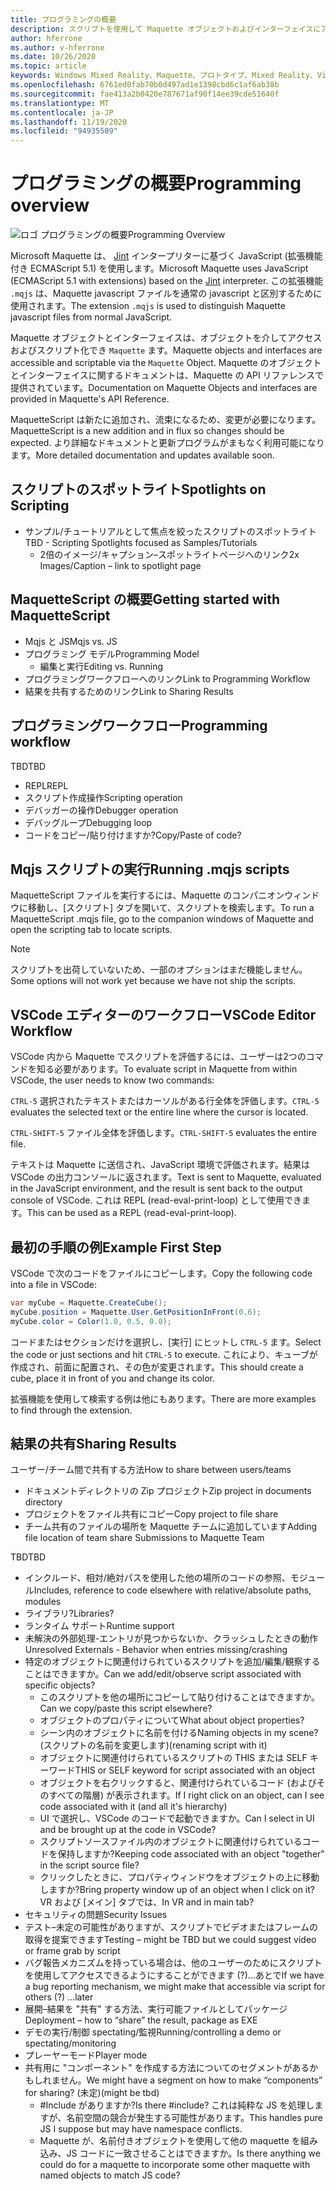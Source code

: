 ```yaml
---
title: プログラミングの概要
description: スクリプトを使用して Maquette オブジェクトおよびインターフェイスにアクセスする方法について説明します。
author: hferrone
ms.author: v-hferrone
ms.date: 10/26/2020
ms.topic: article
keywords: Windows Mixed Reality、Maquette、プロトタイプ、Mixed Reality、Virtual Reality、VR、MR、フィードバック、フィードバックハブ、バグ
ms.openlocfilehash: 6761ed0fab70b0d497ad1e1398cbd6c1af6ab38b
ms.sourcegitcommit: fae413a2b0420e787671af90f14ee39cde51640f
ms.translationtype: MT
ms.contentlocale: ja-JP
ms.lasthandoff: 11/19/2020
ms.locfileid: "94935509"
---
```

# <a name="programming-overview"></a><span data-ttu-id="f018a-104">プログラミングの概要</span><span class="sxs-lookup"><span data-stu-id="f018a-104">Programming overview</span></span>

<!-- TODO(Harrison): Need consolidated logo with text -->

![ロゴ](../images/MaquetteIcon.png) <span data-ttu-id="f018a-106">プログラミングの概要</span><span class="sxs-lookup"><span data-stu-id="f018a-106">Programming Overview</span></span>

<span data-ttu-id="f018a-107">Microsoft Maquette は、 [Jint](https://github.com/sebastienros/jint) インタープリターに基づく JavaScript (拡張機能付き ECMAScript 5.1) を使用します。</span><span class="sxs-lookup"><span data-stu-id="f018a-107">Microsoft Maquette uses JavaScript (ECMAScript 5.1 with extensions) based on the [Jint](https://github.com/sebastienros/jint) interpreter.</span></span> <span data-ttu-id="f018a-108">この拡張機能 `.mqjs` は、Maquette javascript ファイルを通常の javascript と区別するために使用されます。</span><span class="sxs-lookup"><span data-stu-id="f018a-108">The extension `.mqjs` is used to distinguish Maquette javascript files from normal JavaScript.</span></span>

<!-- TODO(Stefan): Need more context and high-level explanation of Maquette objects, their accessible interfaces, and functionality. 
                   - What can they do and what problems can they solve?
                   - Is there a specific link to the Maquette object API that can be included here?  
-->
<span data-ttu-id="f018a-109">Maquette オブジェクトとインターフェイスは、オブジェクトを介してアクセスおよびスクリプト化でき `Maquette` ます。</span><span class="sxs-lookup"><span data-stu-id="f018a-109">Maquette objects and interfaces are accessible and scriptable via the `Maquette` Object.</span></span> <span data-ttu-id="f018a-110">Maquette のオブジェクトとインターフェイスに関するドキュメントは、Maquette の API リファレンスで提供されています。</span><span class="sxs-lookup"><span data-stu-id="f018a-110">Documentation on Maquette Objects and interfaces are provided in Maquette's API Reference.</span></span>

<!-- TODO(Stefan): Link to roadmap information, which hasn't been documented yet. -->
<span data-ttu-id="f018a-111">MaquetteScript は新たに追加され、流束になるため、変更が必要になります。</span><span class="sxs-lookup"><span data-stu-id="f018a-111">MaquetteScript is a new addition and in flux so changes should be expected.</span></span> <span data-ttu-id="f018a-112">より詳細なドキュメントと更新プログラムがまもなく利用可能になります。</span><span class="sxs-lookup"><span data-stu-id="f018a-112">More detailed documentation and updates available soon.</span></span>

<!-- TODO(Stefan): Is Spotlights a component or added functionality of Maquette? -->
## <a name="spotlights-on-scripting"></a><span data-ttu-id="f018a-113">スクリプトのスポットライト</span><span class="sxs-lookup"><span data-stu-id="f018a-113">Spotlights on Scripting</span></span>

* <span data-ttu-id="f018a-114">サンプル/チュートリアルとして焦点を絞ったスクリプトのスポットライト</span><span class="sxs-lookup"><span data-stu-id="f018a-114">TBD - Scripting Spotlights focused as Samples/Tutorials</span></span>
  * <span data-ttu-id="f018a-115">2倍のイメージ/キャプション–スポットライトページへのリンク</span><span class="sxs-lookup"><span data-stu-id="f018a-115">2x Images/Caption – link to spotlight page</span></span>

<!-- TODO(Stefan): Each of these bullets need to be fleshed out. -->
## <a name="getting-started-with-maquettescript"></a><span data-ttu-id="f018a-116">MaquetteScript の概要</span><span class="sxs-lookup"><span data-stu-id="f018a-116">Getting started with MaquetteScript</span></span>

* <span data-ttu-id="f018a-117">Mqjs と JS</span><span class="sxs-lookup"><span data-stu-id="f018a-117">Mqjs vs. JS</span></span>
* <span data-ttu-id="f018a-118">プログラミング モデル</span><span class="sxs-lookup"><span data-stu-id="f018a-118">Programming Model</span></span>
  * <span data-ttu-id="f018a-119">編集と実行</span><span class="sxs-lookup"><span data-stu-id="f018a-119">Editing vs. Running</span></span>
* <span data-ttu-id="f018a-120">プログラミングワークフローへのリンク</span><span class="sxs-lookup"><span data-stu-id="f018a-120">Link to Programming Workflow</span></span>
* <span data-ttu-id="f018a-121">結果を共有するためのリンク</span><span class="sxs-lookup"><span data-stu-id="f018a-121">Link to Sharing Results</span></span>

## <a name="programming-workflow"></a><span data-ttu-id="f018a-122">プログラミングワークフロー</span><span class="sxs-lookup"><span data-stu-id="f018a-122">Programming workflow</span></span>

<!-- TODO(Stefan): Which of these bullets are no longer TBD? We only want to include documentation on existing content. -->
<span data-ttu-id="f018a-123">TBD</span><span class="sxs-lookup"><span data-stu-id="f018a-123">TBD</span></span>
* <span data-ttu-id="f018a-124">REPL</span><span class="sxs-lookup"><span data-stu-id="f018a-124">REPL</span></span>
* <span data-ttu-id="f018a-125">スクリプト作成操作</span><span class="sxs-lookup"><span data-stu-id="f018a-125">Scripting operation</span></span>
* <span data-ttu-id="f018a-126">デバッガーの操作</span><span class="sxs-lookup"><span data-stu-id="f018a-126">Debugger operation</span></span>
* <span data-ttu-id="f018a-127">デバッグループ</span><span class="sxs-lookup"><span data-stu-id="f018a-127">Debugging loop</span></span>
* <span data-ttu-id="f018a-128">コードをコピー/貼り付けますか?</span><span class="sxs-lookup"><span data-stu-id="f018a-128">Copy/Paste of code?</span></span>

## <a name="running-mqjs-scripts"></a><span data-ttu-id="f018a-129">Mqjs スクリプトの実行</span><span class="sxs-lookup"><span data-stu-id="f018a-129">Running .mqjs scripts</span></span>

<!-- TODO(Stefan): Need screenshot -->
<span data-ttu-id="f018a-130">MaquetteScript ファイルを実行するには、Maquette のコンパニオンウィンドウに移動し、[スクリプト] タブを開いて、スクリプトを検索します。</span><span class="sxs-lookup"><span data-stu-id="f018a-130">To run a MaquetteScript .mqjs file, go to the companion windows of Maquette and open the scripting tab to locate scripts.</span></span>

> [!NOTE] 
> <span data-ttu-id="f018a-131">スクリプトを出荷していないため、一部のオプションはまだ機能しません。</span><span class="sxs-lookup"><span data-stu-id="f018a-131">Some options will not work yet because we have not ship the scripts.</span></span>

## <a name="vscode-editor-workflow"></a><span data-ttu-id="f018a-132">VSCode エディターのワークフロー</span><span class="sxs-lookup"><span data-stu-id="f018a-132">VSCode Editor Workflow</span></span>

<span data-ttu-id="f018a-133">VSCode 内から Maquette でスクリプトを評価するには、ユーザーは2つのコマンドを知る必要があります。</span><span class="sxs-lookup"><span data-stu-id="f018a-133">To evaluate script in Maquette from within VSCode, the user needs to know two commands:</span></span>

   <span data-ttu-id="f018a-134">`CTRL-5` 選択されたテキストまたはカーソルがある行全体を評価します。</span><span class="sxs-lookup"><span data-stu-id="f018a-134">`CTRL-5` evaluates the selected text or the entire line where the cursor is located.</span></span> 

   <span data-ttu-id="f018a-135">`CTRL-SHIFT-5` ファイル全体を評価します。</span><span class="sxs-lookup"><span data-stu-id="f018a-135">`CTRL-SHIFT-5` evaluates the entire file.</span></span>

<!-- TODO(Stefan): This could use a nice simple infographic of the REPL loop. -->
<span data-ttu-id="f018a-136">テキストは Maquette に送信され、JavaScript 環境で評価されます。結果は VSCode の出力コンソールに返されます。</span><span class="sxs-lookup"><span data-stu-id="f018a-136">Text is sent to Maquette, evaluated in the JavaScript environment, and the result is sent back to the output console of VSCode.</span></span> <span data-ttu-id="f018a-137">これは REPL (read-eval-print-loop) として使用できます。</span><span class="sxs-lookup"><span data-stu-id="f018a-137">This can be used as a REPL (read-eval-print-loop).</span></span>

## <a name="example-first-step"></a><span data-ttu-id="f018a-138">最初の手順の例</span><span class="sxs-lookup"><span data-stu-id="f018a-138">Example First Step</span></span>

<!-- TODO(Stefan): What kind of file, a C# or .mqjs file? -->
<span data-ttu-id="f018a-139">VSCode で次のコードをファイルにコピーします。</span><span class="sxs-lookup"><span data-stu-id="f018a-139">Copy the following code into a file in VSCode:</span></span>

```csharp
var myCube = Maquette.CreateCube();
myCube.position = Maquette.User.GetPositionInFront(0.6);
myCube.color = Color(1.0, 0.5, 0.0);
```

<!-- TODO(Stefan): Need screenshot. -->
<span data-ttu-id="f018a-140">コードまたはセクションだけを選択し、[実行] にヒットし `CTRL-5` ます。</span><span class="sxs-lookup"><span data-stu-id="f018a-140">Select the code or just sections and hit `CTRL-5` to execute.</span></span> <span data-ttu-id="f018a-141">これにより、キューブが作成され、前面に配置され、その色が変更されます。</span><span class="sxs-lookup"><span data-stu-id="f018a-141">This should create a cube, place it in front of you and change its color.</span></span>

<span data-ttu-id="f018a-142">拡張機能を使用して検索する例は他にもあります。</span><span class="sxs-lookup"><span data-stu-id="f018a-142">There are more examples to find through the extension.</span></span>

## <a name="sharing-results"></a><span data-ttu-id="f018a-143">結果の共有</span><span class="sxs-lookup"><span data-stu-id="f018a-143">Sharing Results</span></span>

<!-- TODO(Stefan): Need to fill in content/context for these bullets. If there's a lot of content, we might consider breaking this out into it's own doc. -->
<span data-ttu-id="f018a-144">ユーザー/チーム間で共有する方法</span><span class="sxs-lookup"><span data-stu-id="f018a-144">How to share between users/teams</span></span>
* <span data-ttu-id="f018a-145">ドキュメントディレクトリの Zip プロジェクト</span><span class="sxs-lookup"><span data-stu-id="f018a-145">Zip project in documents directory</span></span>
* <span data-ttu-id="f018a-146">プロジェクトをファイル共有にコピー</span><span class="sxs-lookup"><span data-stu-id="f018a-146">Copy project to file share</span></span>
* <span data-ttu-id="f018a-147">チーム共有のファイルの場所を Maquette チームに追加しています</span><span class="sxs-lookup"><span data-stu-id="f018a-147">Adding file location of team share Submissions to Maquette Team</span></span>

<!-- TODO(Stefan): Need to break these out into their own sections and fill in the missing content/context. 
                   - Which of these is accessible now and not TBD?
-->
<span data-ttu-id="f018a-148">TBD</span><span class="sxs-lookup"><span data-stu-id="f018a-148">TBD</span></span>
* <span data-ttu-id="f018a-149">インクルード、相対/絶対パスを使用した他の場所のコードの参照、モジュール</span><span class="sxs-lookup"><span data-stu-id="f018a-149">Includes, reference to code elsewhere with relative/absolute paths, modules</span></span>
* <span data-ttu-id="f018a-150">ライブラリ?</span><span class="sxs-lookup"><span data-stu-id="f018a-150">Libraries?</span></span>
* <span data-ttu-id="f018a-151">ランタイム サポート</span><span class="sxs-lookup"><span data-stu-id="f018a-151">Runtime support</span></span>
* <span data-ttu-id="f018a-152">未解決の外部処理-エントリが見つからないか、クラッシュしたときの動作</span><span class="sxs-lookup"><span data-stu-id="f018a-152">Unresolved Externals - Behavior when entries missing/crashing</span></span>
* <span data-ttu-id="f018a-153">特定のオブジェクトに関連付けられているスクリプトを追加/編集/観察することはできますか。</span><span class="sxs-lookup"><span data-stu-id="f018a-153">Can we add/edit/observe script associated with specific objects?</span></span>
  * <span data-ttu-id="f018a-154">このスクリプトを他の場所にコピーして貼り付けることはできますか。</span><span class="sxs-lookup"><span data-stu-id="f018a-154">Can we copy/paste this script elsewhere?</span></span>
  * <span data-ttu-id="f018a-155">オブジェクトのプロパティについて</span><span class="sxs-lookup"><span data-stu-id="f018a-155">What about object properties?</span></span>
  * <span data-ttu-id="f018a-156">シーン内のオブジェクトに名前を付ける</span><span class="sxs-lookup"><span data-stu-id="f018a-156">Naming objects in my scene?</span></span> <span data-ttu-id="f018a-157">(スクリプトの名前を変更します)</span><span class="sxs-lookup"><span data-stu-id="f018a-157">(renaming script with it)</span></span>
  * <span data-ttu-id="f018a-158">オブジェクトに関連付けられているスクリプトの THIS または SELF キーワード</span><span class="sxs-lookup"><span data-stu-id="f018a-158">THIS or SELF keyword for script associated with an object</span></span>
  * <span data-ttu-id="f018a-159">オブジェクトを右クリックすると、関連付けられているコード (およびそのすべての階層) が表示されます。</span><span class="sxs-lookup"><span data-stu-id="f018a-159">If I right click on an object, can I see code associated with it (and all it's hierarchy)</span></span>
  * <span data-ttu-id="f018a-160">UI で選択し、VSCode のコードで起動できますか。</span><span class="sxs-lookup"><span data-stu-id="f018a-160">Can I select in UI and be brought up at the code in VSCode?</span></span>
  * <span data-ttu-id="f018a-161">スクリプトソースファイル内のオブジェクトに関連付けられているコードを保持しますか?</span><span class="sxs-lookup"><span data-stu-id="f018a-161">Keeping code associated with an object "together" in the script source file?</span></span>
  * <span data-ttu-id="f018a-162">クリックしたときに、プロパティウィンドウをオブジェクトの上に移動しますか?</span><span class="sxs-lookup"><span data-stu-id="f018a-162">Bring property window up of an object when I click on it?</span></span> <span data-ttu-id="f018a-163">VR および [メイン] タブでは、</span><span class="sxs-lookup"><span data-stu-id="f018a-163">In VR and in main tab?</span></span>
* <span data-ttu-id="f018a-164">セキュリティの問題</span><span class="sxs-lookup"><span data-stu-id="f018a-164">Security Issues</span></span>
* <span data-ttu-id="f018a-165">テスト–未定の可能性がありますが、スクリプトでビデオまたはフレームの取得を提案できます</span><span class="sxs-lookup"><span data-stu-id="f018a-165">Testing – might be TBD but we could suggest video or frame grab by script</span></span>
* <span data-ttu-id="f018a-166">バグ報告メカニズムを持っている場合は、他のユーザーのためにスクリプトを使用してアクセスできるようにすることができます (?)...あとで</span><span class="sxs-lookup"><span data-stu-id="f018a-166">If we have a bug reporting mechanism, we might make that accessible via script for others (?) …later</span></span>
* <span data-ttu-id="f018a-167">展開–結果を "共有" する方法、実行可能ファイルとしてパッケージ</span><span class="sxs-lookup"><span data-stu-id="f018a-167">Deployment – how to “share” the result, package as EXE</span></span>
* <span data-ttu-id="f018a-168">デモの実行/制御 spectating/監視</span><span class="sxs-lookup"><span data-stu-id="f018a-168">Running/controlling a demo or spectating/monitoring</span></span>
* <span data-ttu-id="f018a-169">プレーヤーモード</span><span class="sxs-lookup"><span data-stu-id="f018a-169">Player mode</span></span>
* <span data-ttu-id="f018a-170">共有用に "コンポーネント" を作成する方法についてのセグメントがあるかもしれません。</span><span class="sxs-lookup"><span data-stu-id="f018a-170">We might have a segment on how to make “components” for sharing?</span></span> <span data-ttu-id="f018a-171">(未定)</span><span class="sxs-lookup"><span data-stu-id="f018a-171">(might  be tbd)</span></span>
  * <span data-ttu-id="f018a-172">#Include がありますか?</span><span class="sxs-lookup"><span data-stu-id="f018a-172">Is there #include?</span></span> <span data-ttu-id="f018a-173">これは純粋な JS を処理しますが、名前空間の競合が発生する可能性があります。</span><span class="sxs-lookup"><span data-stu-id="f018a-173">This handles pure JS I suppose but may have namespace conflicts.</span></span>
  * <span data-ttu-id="f018a-174">Maquette が、名前付きオブジェクトを使用して他の maquette を組み込み、JS コードに一致させることはできますか。</span><span class="sxs-lookup"><span data-stu-id="f018a-174">Is there anything we could do for a maquette to incorporate some other maquette with named objects to match JS code?</span></span>
